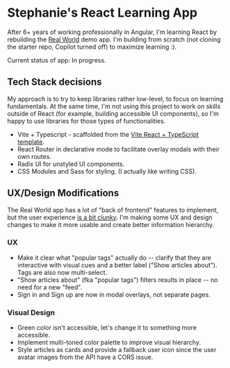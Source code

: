 # Stephanie's React Learning App

After 6+ years of working professionally in Angular, I'm learning React by rebuilding the [Real World](https://github.com/gothinkster/realworld) demo app. I'm building from scratch (not cloning the starter repo, Copilot turned off) to maximize learning :).

Current status of app: In progress.

## Tech Stack decisions

My approach is to try to keep libraries rather low-level, to focus on learning fundamentals. At the same time, I'm not using this project to work on skills outside of React (for example, building accessible UI components), so I'm happy to use libraries for those types of functionalities.

- Vite + Typescript - scaffolded from the [Vite React + TypeScript template](https://vite.dev/guide/#scaffolding-your-first-vite-project).
- React Router in declarative mode to facilitate overlay modals with their own routes.
- Radix UI for unstyled UI components.
- CSS Modules and Sass for styling. (I actually like writing CSS).

## UX/Design Modifications

The Real World app has a lot of "back of frontend" features to implement, but the user experience [is a bit clunky](https://demo.realworld.build/#/). I'm making some UX and design changes to make it more usable and create better information hierarchy.

### UX

- Make it clear what "popular tags" actually do -- clarify that they are interactive with visual cues and a better label ("Show articles about"). Tags are also now multi-select.
- "Show articles about" (fka "popular tags") filters results in place -- no need for a new "feed".
- Sign in and Sign up are now in modal overlays, not separate pages.

### Visual Design

- Green color isn't accessible, let's change it to something more accessible.
- Implement multi-toned color palette to improve visual hierarchy.
- Style articles as cards and provide a fallback user icon since the user avatar images from the API have a CORS issue.
